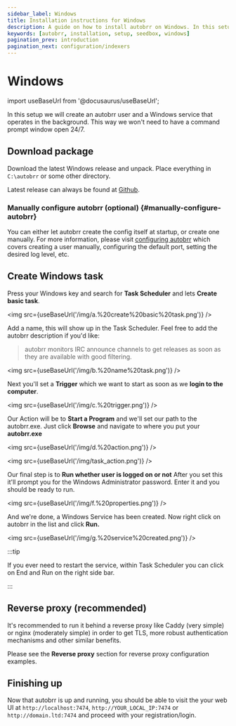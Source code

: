 ```yaml
---
sidebar_label: Windows
title: Installation instructions for Windows
description: A guide on how to install autobrr on Windows. In this setup we will create an autobrr user and a Windows service that operates in the background.
keywords: [autobrr, installation, setup, seedbox, windows]
pagination_prev: introduction
pagination_next: configuration/indexers
---
```


# Windows

import useBaseUrl from '@docusaurus/useBaseUrl';

In this setup we will create an autobrr user and a Windows service that operates in the background. This way we won't need to have a command prompt window open 24/7.

## Download package

Download the latest Windows release and unpack. Place everything in `C:\autobrr` or some other directory.

Latest release can always be found at [Github](https://github.com/autobrr/autobrr/releases/latest).

### Manually configure autobrr (optional) {#manually-configure-autobrr}

You can either let autobrr create the config itself at startup, or create one manually. For more information, please visit [configuring autobrr](../configuration/autobrr.md) which covers creating a user manually, configuring the default port, setting the desired log level, etc.

## Create Windows task

Press your Windows key and search for **Task Scheduler** and lets **Create basic task**.

<img src={useBaseUrl('/img/a.%20create%20basic%20task.png')} />

Add a name, this will show up in the Task Scheduler. Feel free to add the autobrr description if you'd like:

> autobrr monitors IRC announce channels to get releases as soon as they are available with good filtering.

<img src={useBaseUrl('/img/b.%20name%20task.png')} />

Next you'll set a **Trigger** which we want to start as soon as we **login to the computer**.

<img src={useBaseUrl('/img/c.%20trigger.png')} />

Our Action will be to **Start a Program** and we'll set our path to the autobrr.exe. Just click **Browse** and navigate to where you put your **autobrr.exe**

<img src={useBaseUrl('/img/d.%20action.png')} />

<img src={useBaseUrl('/img/task_action.png')} />

Our final step is to **Run whether user is logged on or not** After you set this it'll prompt you for the Windows Administrator password. Enter it and you should be ready to run.

<img src={useBaseUrl('/img/f.%20properties.png')} />

And we're done, a Windows Service has been created. Now right click on autobrr in the list and click **Run.**

<img src={useBaseUrl('/img/g.%20service%20created.png')} />

:::tip

If you ever need to restart the service, within Task Scheduler you can click on End and Run on the right side bar.

:::

## Reverse proxy (recommended)

It's recommended to run it behind a reverse proxy like Caddy (very simple) or nginx (moderately simple) in order to get TLS, more robust authentication mechanisms and other similar benefits.

Please see the **Reverse proxy** section for reverse proxy configuration examples.

## Finishing up

Now that autobrr is up and running, you should be able to visit the your web UI at `http://localhost:7474`, `http://YOUR_LOCAL_IP:7474` or `http://domain.ltd:7474` and proceed with your registration/login.
